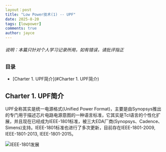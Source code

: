 ```yaml
---
layout：post
title: "Low Power技术(1) -- UPF"
date: 2025-8-20
tags: [lowpower]
comments: true
author: jayce
---
```


###### 说明：本篇只针对个人学习记录所用，如有错误，请批评指正

<!-- more -->

### 目录

- [Charter 1. UPF简介](#Charter 1. UPF简介)

## Charter 1. UPF简介

UPF全称其实是统一电源格式(Unified Power Format)，主要是由Synopsys推出的专门用于描述芯片电路电源意图的一种语言标准，它其实是Tcl语言的个性化扩展，并且现在已经成为IEEE-1801标准，被三大EDA厂商(Synopsys、Cadence、Simens)支持。IEEE-1801标准也进行了多次更新，目前存在IEEE-1801-2009, IEEE-1801-2013, IEEE-1801-2015。

![IEEE-1801发展](https://JacoboJin.github.io/images/ieee1801.png)